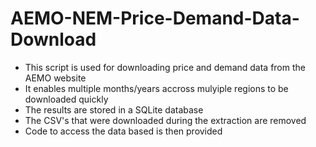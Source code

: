 # AEMO-NEM-Price-Demand-Data-Download
- This script is used for downloading price and demand data from the AEMO website
- It enables multiple months/years accross mulyiple regions to be downloaded quickly
- The results are stored in a SQLite database
- The CSV's that were downloaded during the extraction are removed
- Code to access the data based is then provided
